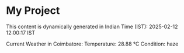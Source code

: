 # My Project

This content is dynamically generated in Indian Time (IST): 2025-02-12 12:00:17 IST


Current Weather in Coimbatore:
Temperature: 28.88 °C
Condition: haze
